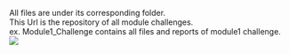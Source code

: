 All files are under its corresponding folder.
<br>
This Url is the repository of all module challenges.
<br>
ex. Module1_Challenge contains all files and reports of module1 challenge.
![](https://cdn.shopify.com/s/files/1/0256/8945/6711/files/topheady_2400x.gif?v=1574150407)
